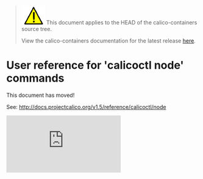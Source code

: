 <!--- master only -->
> ![warning](../images/warning.png) This document applies to the HEAD of the calico-containers source tree.
>
> View the calico-containers documentation for the latest release [here](https://github.com/projectcalico/calico-containers/blob/v0.22.0/README.md).
<!--- else
> You are viewing the calico-containers documentation for release **release**.
<!--- end of master only -->

# User reference for 'calicoctl node' commands

This document has moved!

See: http://docs.projectcalico.org/v1.5/reference/calicoctl/node

[![Analytics](https://calico-ga-beacon.appspot.com/UA-52125893-3/calico-containers/docs/calicoctl/node.md?pixel)](https://github.com/igrigorik/ga-beacon)
